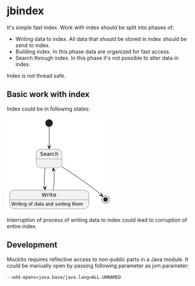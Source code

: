 # jbindex

It's simple fast index. Work with index should be split into phases of:

* Writing data to index. All data that should be stored in index should be send to index.
* Building index. In this phase data are organized for fast access.
* Search through index. In this phase it's not possible to alter data in index.

Index is not thread safe.

## Basic work with index

Index could be in following states:

![Index states](./src/images/index-state-diagram.png)

Interruption of process of writing data to index could lead to corruption of entire index.

## Development 

Mockito requires reflective access to non-public parts in a Java module. It could be manually open by passing following parameter as jvm parameter:

```
--add-opens=java.base/java.lang=ALL-UNNAMED
```

